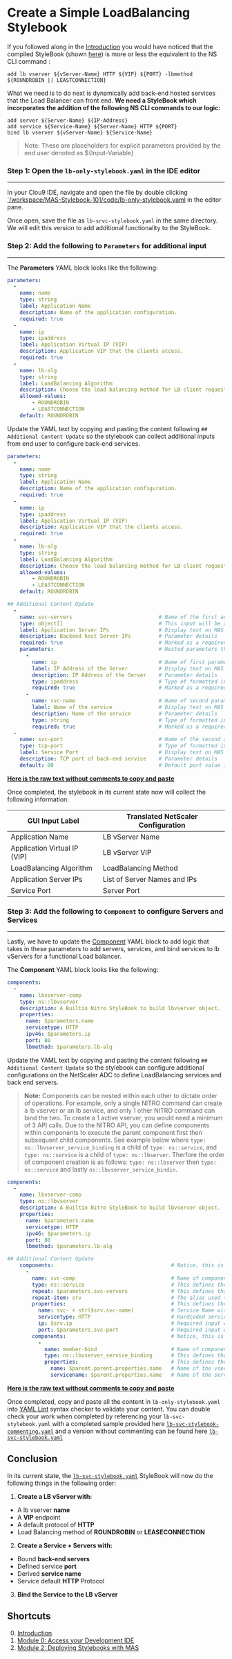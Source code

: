 # Create a Simple LoadBalancing Stylebook

If you followed along in the [Introduction](../) you would have noticed that the compiled StyleBook (shown [here](../code/lb-only-stylebook.yaml)) is more or less the equivalent to the NS CLI command : 

```
add lb vserver ${vServer-Name} HTTP ${VIP} ${PORT} -lbmethod ${ROUNDROBIN || LEASTCONNECTION}
```

What we need is to do next is dynamically add back-end hosted services that the Load Balancer can front end. **We need a StyleBook which incorporates the addition of the following NS CLI commands to our logic:** 

```
add server ${Server-Name} ${IP-Address}
add service ${Service-Name} ${Server-Name} HTTP ${PORT} 
bind lb vserver ${vServer-Name} ${Service-Name}
```
>Note: These are placeholders for explicit parameters provided by the end user denoted as ${Input-Variable} 

### Step 1: Open the `lb-only-stylebook.yaml` in the IDE editor
___

In your Clou9 IDE, navigate and open the file by double clicking [`/workspace/MAS-Stylebook-101/code/lb-only-stylebook.yaml](../code/lb-only-stylebook.yaml) in the editor pane. 

Once open, save the file as `lb-srvc-stylebook.yaml` in the same directory. We will edit this version to add additional functionality to the StyleBook. 

### Step 2: Add the following to `Parameters` for additional input
___

The **Parameters** YAML block looks like the following: 

```yaml
parameters:
  -
    name: name
    type: string
    label: Application Name
    description: Name of the application configuration.
    required: true
  -
    name: ip
    type: ipaddress
    label: Application Virtual IP (VIP)
    description: Application VIP that the clients access.
    required: true
  -
    name: lb-alg
    type: string
    label: LoadBalancing Algorithm 
    description: Choose the load balancing method for LB client requests.
    allowed-values:   
        - ROUNDROBIN
        - LEASTCONNECTION
    default: ROUNDROBIN
```

Update the YAML text by copying and pasting the content following `## Additional Content Update` so the stylebook can collect additional inputs from end user to configure back-end services. 

```yaml 
parameters:
  -
    name: name
    type: string
    label: Application Name
    description: Name of the application configuration.
    required: true
  -
    name: ip
    type: ipaddress
    label: Application Virtual IP (VIP)
    description: Application VIP that the clients access.
    required: true
  -
    name: lb-alg
    type: string
    label: LoadBalancing Algorithm 
    description: Choose the load balancing method for LB client requests.
    allowed-values:   
        - ROUNDROBIN
        - LEASTCONNECTION
    default: ROUNDROBIN

## Additional Content Update
  -
    name: svc-servers                            # Name of the first additional parameter input
    type: object[]                               # This input will be a dynamic list of objects, in our case a list of 'servers' with the following parameters: "ip" and "svc-name"  
    label: Application Server IPs                # Display text on MAS GUI for parameter input
    description: Backend host Server IPs         # Parameter details 
    required: true                               # Marked as a required input from end user
    parameters:                                  # Nested parameters that define objects in the list of objects for "svc-server" input parameter
      - 
        name: ip                                 # Name of first parameter for an object in "svc-servers" 
        label: IP Address of the Server          # Display text on MAS GUI for parameter input
        description: IP Address of the Server    # Parameter details
        type: ipaddress                          # Type of formatted input expected: IP address "192.168.10.10" for example.
        required: true                           # Marked as a required input from end user
      - 
        name: svc-name                           # Name of second parameter for an object in "svc-servers" 
        label: Name of the service               # Display text on MAS GUI for parameter input
        description: Name of the service         # Parameter details 
        type: string                             # Type of formatted input expected: "String" for example
        required: true                           # Marked as a required input from end user
  -
    name: svc-port                               # Name of the second additional parameter input
    type: tcp-port                               # Type of formatted input expected: Port "8080" for example
    label: Service Port                          # Display text on MAS GUI for parameter 
    description: TCP port of back-end service    # Parameter details 
    default: 80                                  # Default port value if one is not specified. 
```

[**Here is the raw text without comments to copy and paste**](./code/parameters.yaml)

Once completed, the stylebook in its current state now will collect the following information: 

GUI Input Label | Translated NetScaler Configuration
--- | ---
Application Name | LB vServer Name
Application Virtual IP (VIP) | LB vServer VIP
LoadBalancing Algorithm | LoadBalancing Method
Application Server IPs | List of Server Names and IPs
Service Port  | Server Port

### Step 3: Add the following to `Component` to configure Servers and Services
___

Lastly, we have to update the [Component](../) YAML block to add logic that takes in these parameters to add servers, services, and bind services to lb vServers for a functional Load balancer. 

The **Component** YAML block looks like the following: 

```yaml
components:
  -
    name: lbvserver-comp
    type: ns::lbvserver
    description: A Builtin Nitro StyleBook to build lbvserver object.
    properties:
      name: $parameters.name
      servicetype: HTTP
      ipv46: $parameters.ip
      port: 80
      lbmethod: $parameters.lb-alg
```
Update the YAML text by copying and pasting the content following `## Additional Content Update` so the stylebook can configure additional configurations on the NetScaler ADC to define LoadBalancing services and back end servers. 

>**Note:** Components can be nested within each other to dictate order of operations. For example, only a single NITRO command can create a lb vserver or an lb service, and only 1 other NITRO command can bind the two. To create a 1 active vserver, you would need a minimum of 3 API calls. Due to the NITRO API, you can define components within components to execute the parent component first then subsequent child components. See example below where `type: ns::lbvserver_service_binding` is a child of `type: ns::service`, and `type: ns::service` is a child of `type: ns::lbserver`. Therfore the order of component creation is as follows: `type: ns::lbserver` then `type: ns::service` and lastly `ns::lbvserver_service_bindin`.

```yaml
components:
  -
    name: lbvserver-comp
    type: ns::lbvserver
    description: A Builtin Nitro StyleBook to build lbvserver object.
    properties:
      name: $parameters.name
      servicetype: HTTP
      ipv46: $parameters.ip
      port: 80
      lbmethod: $parameters.lb-alg

## Additional Content Update
    components:                                      # Notice, this is a component (ns::service) under a component under (ns::lbvserver) which means it executes after the prior succeeds. a service is created with a lb vserver is made. 
      -
        name: svc-comp                               # Name of component for reference
        type: ns::service                            # This defines the type of component from the imported stylebook referred to by the alias `ns`. Corresponds to built-in NITRO API
        repeat: $parameters.svc-servers              # This defines that the following parameter "svc-servers" which was defined a list of object will be repeated with the following component and properties. Think of this as a "for" loop in programming.
        repeat-item: srv                             # The alias used to refer to one object in "svc-servers"
        properties:                                  # This defines the needed values of "type: ns::service"
          name: svc- + str($srv.svc-name)            # Service Name with naming convention "svc-{name parameter in server object}""
          servicetype: HTTP                          # Hardcoded service type
          ip: $srv.ip                                # Required input when defining a NS service derived by the IP parameter of the server object.
          port: $parameters.svc-port                 # Required input when defining a NS service derived from the "svc-port" parameter.
        components:                                  # Notice, this is a component (ns::lbvserver_service_binding) under a component under (ns::service) which means it executes after the prior succeeds. A service is bound to a lb vserver once the service is made.
          -
            name: member-bind                        # Name of component for reference
            type: ns::lbvserver_service_binding      # This defines the type of component from the imported stylebook referred to by the alias `ns`. Corresponds to built-in NITRO API
            properties:                              # This defines the needed values of "type: ns::lbvserver_service_binding"
              name: $parent.parent.properties.name   # Name of the vserver to bind to. Value here is derived by the grand-parent component's value for "name" 
              servicename: $parent.properties.name   # Name of the service to bind to. Value here is derived by the parent component's value for "name" 
```

[**Here is the raw text without comments to copy and paste**](./code/components.yaml)

Once completed, copy and paste all the content in `lb-only-stylebook.yaml` into [YAML Lint](http://www.yamllint.com/) syntax checker to validate your content. You can double check your work when completed by referencing your `lb-svc-stylebook.yaml` with a completed sample provided here [`lb-svc-stylebook-commenting.yaml`](./code/lb-srvc-stylebook-commenting.yaml) and a version without commenting can be found here [`lb-svc-stylebook.yaml`](./code/lb-srvc-stylebook.yaml)

## Conclusion

In its current state, the [`lb-svc-stylebook.yaml`](./code/lb-srvc-stylebook.yaml) StyleBook will now do the following things in the following order: 

1. **Create a LB vServer with:**
  * A lb vserver **name**
  * A **VIP** endpoint
  * A default protocol of **HTTP** 
  * Load Balancing method of **ROUNDROBIN** or **LEASECONNECTION**

2. **Create a Service + Servers with:**
  * Bound **back-end servers**
  * Defined service **port**
  * Derived **service name** 
  * Service default **HTTP** Protocol
  
3. **Bind the Service to the LB vServer**

## Shortcuts

0. [Introduction](../)
1. [Module 0: Access your Development IDE](../Module-0)
3. [Module 2: Deploying Stylebooks with MAS](../Module-2)


